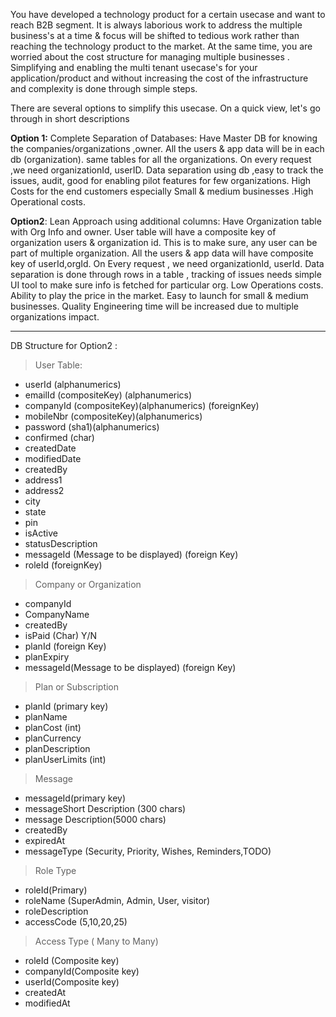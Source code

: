 
You have developed a technology product for a certain usecase and want to reach B2B segment. It is always laborious work to address the multiple business's at a time & focus will be shifted to tedious work rather than reaching the technology product to the market. At the same time, you are worried about the cost structure for managing multiple businesses . 
Simplifying and enabling  the multi tenant usecase's for your application/product and without increasing the cost of the infrastructure and complexity is done through simple steps.

There are several options to simplify this usecase. 
On a quick view, let's go through in short descriptions

**Option 1:** Complete Separation of Databases: Have Master DB for knowing the companies/organizations ,owner. All the users & app data will be in each db (organization). same tables for all the organizations. On every request ,we need organizationId, userID.
Data separation using db ,easy to track the issues, audit, good for enabling pilot features for few organizations. High Costs for the end customers especially Small & medium businesses .High Operational costs.

**Option2**: Lean Approach using additional columns: Have Organization table with Org Info and owner. User table will have a composite key of organization users & organization id. This is to make sure, any user can be part of multiple organization. All the users & app data will have composite key of userId,orgId. On Every request , we need organizationId, userId. Data separation is done through rows in a table , tracking of issues needs simple UI tool to make sure info is fetched for particular org. Low Operations costs. Ability to play the price in the market. Easy to launch for small & medium businesses.  Quality Engineering time will be increased due to multiple organizations impact.

----------

DB Structure for Option2 : 
>User Table:

 - userId (alphanumerics)
 - emailId (compositeKey) (alphanumerics)
 - companyId (compositeKey)(alphanumerics) (foreignKey)
 - mobileNbr (compositeKey)(alphanumerics)
 - password (sha1)(alphanumerics)
 - confirmed (char)
 - createdDate
 - modifiedDate
 - createdBy
 - address1
 - address2
 - city
 - state
 - pin
 - isActive
 - statusDescription
 - messageId (Message to be displayed) (foreign Key)
 - roleId (foreignKey) 
 
> Company or Organization
 
 - companyId
 - CompanyName
 - createdBy
 - isPaid (Char) Y/N
 - planId (foreign Key)
 - planExpiry
 - messageId(Message to be displayed) (foreign Key)
 

>Plan or Subscription

 - planId (primary key)
 - planName
 - planCost (int)
 - planCurrency
 - planDescription
 - planUserLimits (int)
 

> Message

 - messageId(primary key)
 - messageShort Description (300 chars)
 - message Description(5000 chars)
 - createdBy
 - expiredAt
 - messageType (Security, Priority, Wishes, Reminders,TODO)

> Role Type

- roleId(Primary)
- roleName (SuperAdmin, Admin, User, visitor)
- roleDescription
- accessCode (5,10,20,25)

>Access Type ( Many to Many)

-  roleId (Composite key)
-  companyId(Composite key)
-  userId(Composite key)
-  createdAt
-  modifiedAt

